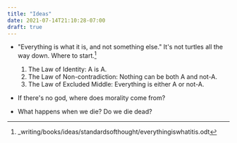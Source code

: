 ```yaml
---
title: "Ideas"
date: 2021-07-14T21:10:28-07:00
draft: true
---
```


* "Everything is what it is, and not something else." It's not
  turtles all the way down. Where to start.[^1]

    1. The Law of Identity: A is A.
    2. The Law of Non-contradiction: Nothing can be both A and not-A.
    3. The Law of Excluded Middle: Everything is either A or not-A.

* If there's no god, where does morality come from?

* What happens when we die? Do we die dead?







[^1]: _writing/books/ideas/standardsofthought/everythingiswhatitis.odt
